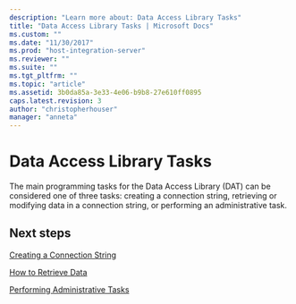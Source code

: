 ```yaml
---
description: "Learn more about: Data Access Library Tasks"
title: "Data Access Library Tasks | Microsoft Docs"
ms.custom: ""
ms.date: "11/30/2017"
ms.prod: "host-integration-server"
ms.reviewer: ""
ms.suite: ""
ms.tgt_pltfrm: ""
ms.topic: "article"
ms.assetid: 3b0da85a-3e33-4e06-b9b8-27e610ff0895
caps.latest.revision: 3
author: "christopherhouser"
manager: "anneta"
---
```

# Data Access Library Tasks
The main programming tasks for the Data Access Library (DAT) can be considered one of three tasks: creating a connection string, retrieving or modifying data in a connection string, or performing an administrative task.  
  
## Next steps
 [Creating a Connection String](../core/creating-a-connection-string1.md)  
  
 [How to Retrieve Data](../core/how-to-retrieve-data2.md)  
  
 [Performing Administrative Tasks](../core/performing-administrative-tasks1.md)  
  
